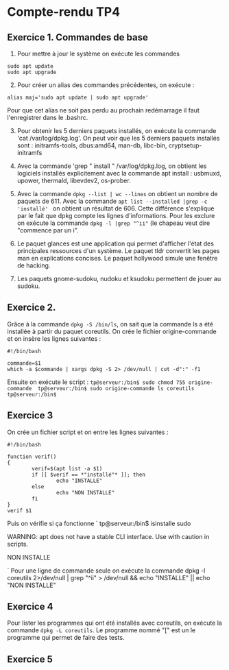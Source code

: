 # Compte-rendu TP4

## Exercice 1. Commandes de base

1. Pour mettre à jour le système on exécute les commandes
```
sudo apt update
sudo apt upgrade
```
2. Pour créer un alias des commandes précédentes, on exécute :
```
alias maj='sudo apt update | sudo apt upgrade'
```
Pour que cet alias ne soit pas perdu au prochain redémarrage il faut l'enregistrer dans le .bashrc.

3. Pour obtenir les 5 derniers paquets installés, on exécute la commande 'cat /var/log/dpkg.log'. On peut voir que les 5 derniers paquets installés sont : 
initramfs-tools, dbus:amd64, man-db, libc-bin, cryptsetup-initramfs

4. Avec la commande 'grep " install " /var/log/dpkg.log, on obtient les logiciels installés explicitement avec la commande apt install : usbmuxd, upower, thermald, libevdev2, os-prober.

5. Avec la commande `dpkg --list | wc --lines` on obtient un nombre de paquets de 611. Avec la commande `apt list --installed |grep -c 'installé' ` on obtient un résultat de 606. Cette différence s'explique par le fait que dpkg compte les lignes d'informations. Pour les exclure on exécute la commande `dpkg -l |grep "^ii"` (le chapeau veut dire "commence par un i".



7. Le paquet glances est une application qui permet d'afficher l'état des principales ressources d'un système.
Le paquet tldr convertit les pages man en explications concises.
Le paquet hollywood simule une fenêtre de hacking.

8. Les paquets gnome-sudoku, nudoku et ksudoku permettent de jouer au sudoku.

## Exercice 2. 
Grâce à la commande `dpkg -S /bin/ls`, on sait que la commande ls a été installée à partir du paquet coreutils.
On crée le fichier origine-commande et on insère les lignes suivantes :

```
#!/bin/bash

commande=$1
which -a $commande | xargs dpkg -S 2> /dev/null | cut -d":" -f1

```

Ensuite on exécute le script :
`
tp@serveur:/bin$ sudo chmod 755 origine-commande 
tp@serveur:/bin$ sudo origine-commande ls
coreutils
tp@serveur:/bin$ 
`

## Exercice 3
On crée un fichier script et on entre les lignes suivantes :
```
#!/bin/bash

function verif()
{
        verif=$(apt list -a $1)
        if [[ $verif == *"installé"* ]]; then
                echo "INSTALLE"
        else
                echo "NON INSTALLE"
        fi
}
verif $1
```
Puis on vérifie si ça fonctionne
`
tp@serveur:/bin$ isinstalle sudo

WARNING: apt does not have a stable CLI interface. Use with caution in scripts.

NON INSTALLE

`
Pour une ligne de commande seule on exécute la commande dpkg -l coreutils 2>/dev/null | grep "^ii" > /dev/null && echo "INSTALLE" || echo "NON INSTALLE" 


## Exercice 4

Pour lister les programmes qui ont été installés avec coreutils, on exécute la commande `dpkg -L coreutils`. Le programme nommé "[" est un le programme qui permet de faire des tests.

## Exercice 5

